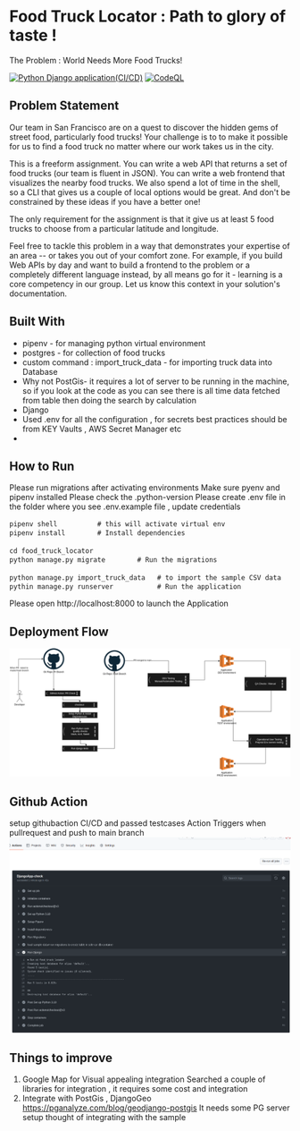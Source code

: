 # Food Truck Locator : Path to glory of taste !
The Problem : World Needs More Food Trucks!

[![Python Django application(CI/CD)](https://github.com/sifykarippery/food-truck-locator/actions/workflows/django-app.yml/badge.svg?branch=main)](https://github.com/sifykarippery/food-truck-locator/actions/workflows/django-app.yml)
[![CodeQL](https://github.com/sifykarippery/food-truck-locator/actions/workflows/codeql.yml/badge.svg)](https://github.com/sifykarippery/food-truck-locator/actions/workflows/codeql.yml)

## Problem Statement 
Our team in San Francisco are on a quest to discover the hidden gems of street food, particularly food trucks! Your challenge is to to make it possible for us to find a food truck no matter where our work takes us in the city.

This is a freeform assignment. You can write a web API that returns a set of food trucks (our team is fluent in JSON). You can write a web frontend that visualizes the nearby food trucks. We also spend a lot of time in the shell, so a CLI that gives us a couple of local options would be great. And don't be constrained by these ideas if you have a better one!

The only requirement for the assignment is that it give us at least 5 food trucks to choose from a particular latitude and longitude.

Feel free to tackle this problem in a way that demonstrates your expertise of an area -- or takes you out of your comfort zone. For example, if you build Web APIs by day and want to build a frontend to the problem or a completely different language instead, by all means go for it - learning is a core competency in our group. Let us know this context in your solution's documentation.


## Built With

- pipenv  - for managing python virtual environment
- postgres - for collection of food trucks
- custom command : import_truck_data -  for importing truck data into Database
- Why not PostGis-  it requires a lot of server to be running in the machine, so if you look at the code as you can see there is all time data fetched from table then doing the search by calculation
- Django
- Used .env for all the configuration  , for secrets best practices should be from KEY Vaults , AWS Secret Manager etc
- 
## How to Run

Please run migrations after activating environments
Make sure pyenv and pipenv installed 
Please check the .python-version
Please create .env file in the folder where you see .env.example file , update credentials

```
pipenv shell          # this will activate virtual env
pipenv install        # Install dependencies

cd food_truck_locator
python manage.py migrate        # Run the migrations

python manage.py import_truck_data   # to import the sample CSV data
pythin manage.py runserver           # Run the application

```
Please open http://localhost:8000 to launch the Application


## Deployment Flow

![Deployment Flow + Code Flow](docs/food-truck-ci-cd-flow.drawio.png "Deployment Flow")

## Github Action
setup githubaction CI/CD and passed testcases
Action Triggers when pullrequest and push to main branch
![Github Action](docs/githubaction.png "Deployment Flow")




## Things to improve

1. Google Map for Visual appealing integration 
    Searched a couple of libraries for integration , it requires some cost and integration
2. Integrate with PostGis , DjangoGeo  
    https://pganalyze.com/blog/geodjango-postgis
    It needs some PG server setup thought of integrating with the sample



